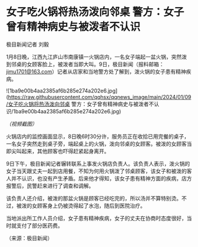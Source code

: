 # 女子吃火锅将热汤泼向邻桌 警方：女子曾有精神病史与被泼者不认识

极目新闻记者 刘毅

1月8日晚，江西九江庐山市南康镇一火锅店内，一名女子端起一盆火锅，突然泼到邻桌的女顾客脸上，被泼者当即大叫。9日，极目新闻（报料邮箱：jimu1701@163.com）记者从店家和当地警方处了解到，泼火锅的女子患有精神疾病。

![1ba9e00b4aa2385af6b285e274a202e6.jpg](https://raw.githubusercontent.com/qqhsx/qqnews_image/main/2024/01/09/女子吃火锅将热汤泼向邻桌 警方：女子曾有精神病史与被泼者不认识/1ba9e00b4aa2385af6b285e274a202e6.jpg)

_（视频截图）_

火锅店内的监控画面显示，8日晚6时30分许，服务员正在收拾已用完餐的桌子，一名女子突然走到桌子旁，端起桌上的火锅，泼向邻桌的女顾客。被泼的女顾客当即尖叫起来，其他顾客也吓得赶紧起身离开。

9日下午，极目新闻记者辗转联系上事发火锅店负责人。该负责人表示，泼火锅的女子当天跟丈夫一起到店用餐，不知为何用火锅泼了邻桌顾客，该女子和被泼的客人并不认识，也没有产生矛盾。后来他才得知，该女子患有精神方面的疾病，店方报警后，民警赶来进行了调查和调解。

该负责人还介绍，被泼的那盆火锅是顾客已经吃完的，所以汤并不算特别烫。不过，被泼的女顾客身上仍被烫得起了水泡，随后到医院治疗。

当地派出所工作人员介绍，女子患有精神疾病，女子的丈夫在协商时态度很好，当时就支付了部分医药费。

（来源：极目新闻）

